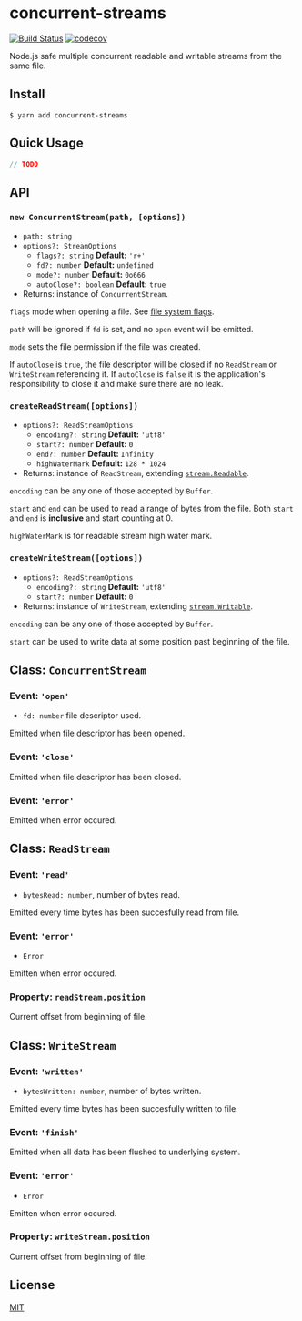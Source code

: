# concurrent-streams

[![Build Status](https://travis-ci.org/mvisat/concurrent-streams.svg?branch=master)](https://travis-ci.org/mvisat/concurrent-streams)
[![codecov](https://codecov.io/gh/mvisat/concurrent-streams/branch/master/graph/badge.svg)](https://codecov.io/gh/mvisat/concurrent-streams)

Node.js safe multiple concurrent readable and writable streams from the same file.

## Install
```
$ yarn add concurrent-streams
```

## Quick Usage
```js
// TODO
```

## API

### `new ConcurrentStream(path, [options])`
- `path: string`
- `options?: StreamOptions`
    - `flags?: string` **Default:** `'r+'`
    - `fd?: number` **Default:** `undefined`
    - `mode?: number` **Default:** `0o666`
    - `autoClose?: boolean` **Default:** `true`
- Returns: instance of `ConcurrentStream`.

`flags` mode when opening a file. See [file system flags](https://nodejs.org/api/fs.html#fs_file_system_flags).

`path` will be ignored if `fd` is set, and no `open` event will be emitted.

`mode` sets the file permission if the file was created.

If `autoClose` is `true`, the file descriptor will be closed if no `ReadStream` or `WriteStream` referencing it. If `autoClose` is `false` it is the application's responsibility to close it and make sure there are no leak.

### `createReadStream([options])`
- `options?: ReadStreamOptions`
    - `encoding?: string` **Default:** `'utf8'`
    - `start?: number` **Default:** `0`
    - `end?: number` **Default:** `Infinity`
    - `highWaterMark` **Default:** `128 * 1024`
- Returns: instance of `ReadStream`, extending [`stream.Readable`](https://nodejs.org/api/stream.html#stream_class_stream_readable).

`encoding` can be any one of those accepted by `Buffer`.

`start` and `end` can be used to read a range of bytes from the file. Both `start` and `end` is **inclusive** and start counting at 0.

`highWaterMark` is for readable stream high water mark.

### `createWriteStream([options])`
- `options?: ReadStreamOptions`
    - `encoding?: string` **Default:** `'utf8'`
    - `start?: number` **Default:** `0`
- Returns: instance of `WriteStream`, extending [`stream.Writable`](https://nodejs.org/api/stream.html#stream_class_stream_writable).

`encoding` can be any one of those accepted by `Buffer`.

`start` can be used to write data at some position past beginning of the file.

## Class: `ConcurrentStream`

### Event: `'open'`
- `fd: number` file descriptor used.

Emitted when file descriptor has been opened.

### Event: `'close'`

Emitted when file descriptor has been closed.

### Event: `'error'`

Emitted when error occured.

## Class: `ReadStream`

### Event: `'read'`
- `bytesRead: number`, number of bytes read.

Emitted every time bytes has been succesfully read from file.

### Event: `'error'`
- `Error`

Emitten when error occured.

### Property: `readStream.position`
Current offset from beginning of file.

## Class: `WriteStream`

### Event: `'written'`
- `bytesWritten: number`, number of bytes written.

Emitted every time bytes has been succesfully written to file.

### Event: `'finish'`

Emitted when all data has been flushed to underlying system.

### Event: `'error'`
- `Error`

Emitten when error occured.

### Property: `writeStream.position`
Current offset from beginning of file.

## License
[MIT](LICENSE)
